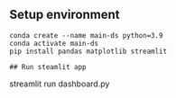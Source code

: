 ## Setup environment
```
conda create --name main-ds python=3.9
conda activate main-ds
pip install pandas matplotlib streamlit

## Run steamlit app
```
streamlit run dashboard.py
```